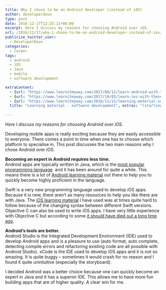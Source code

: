 ```yaml
---
title: Why I chose to be an Android developer (instead of iOS)
author: developerdavo
type: post
date: 2016-12-17T12:25:11+00:00
excerpt: Here I discuss my reasons for choosing Android over iOS.
url: /2016/12/17/why-i-chose-to-be-an-android-developer-instead-of-ios/
publicize_twitter_user:
  - DeveloperDavo
categories:
  - Career
tags:
  - android
  - iOS
  - Java
  - mobile
  - software development

extraContent:
  - {url: "https://www.learnitmyway.com/2017/08/12/learn-android-with-these-resources/", title: "Learn Android with these resources"}
  - {url: "https://www.learnitmyway.com/2017/10/03/learn-ios-with-these-resources/", title: "Learn iOS with these resources"}
  - {url: "https://www.learnitmyway.com/2016/11/11/learning-material-software-development/", 
  title: "Learning material - software development", extras: "(starting with Intro to CS)"}
  
---
```

_Here I discuss my reasons for choosing Android over iOS._

Developing mobile apps is really exciting because they are easily accessible to everyone. 
There comes a point in time when one has to choose which platform to specialise in. 
This post discusses the two main reasons why I chose Android over iOS.

**Becoming an expert in Android requires less time.**  
Android apps are typically written in Java, which is the <a href="https://www.tiobe.com/tiobe-index/" 
target="_blank" rel="noopener">most popular programming language</a> 
and it has been around for quite a while. 
This means there is a lot of <a href="https://www.learnitmyway.com/2017/08/12/learn-android-with-these-resources/" 
target="_blank" rel="noopener">Android learning material</a> out there to help you to quickly become highly proficient 
in the language.

Swift is a very new programming language used to develop iOS apps. 
Because it is new, there aren&#8217;t as many resources to help you like there are with Java. 
The <a href="https://www.learnitmyway.com/2017/10/03/learn-ios-with-these-resources/" target="_blank" 
rel="noopener">iOS learning material</a> I have used was at times quite hard to follow because of the changing syntax 
between different Swift versions. Objective C can also be used to write iOS apps. 
I have very little experience with Objective C but according to some
<a href="https://www.youtube.com/watch?v=ecIWPzGEbFc&feature=youtu.be&t=41s" target="_blank" 
rel="noopener">it should have died out a long time ago</a>.

**Android&#8217;s tools are better.**  
Android Studio is the Integrated Development Environment (IDE) used to develop Android apps and is a pleasure to use 
(auto format, auto complete, detecting compile errors and refactoring existing code are all possible 
with Android Studio). xCode is the IDE used to develop iOS apps and it is not so amazing. 
It is quite buggy &#8211; sometimes it would crash for no reason and I found it quite unintuitive (especially the storyboard).

I decided Android was a better choice because one can quickly become an expert in Java and it has a superior IDE. 
This allows me to have more fun building apps that are of higher quality. A clear win for me.

